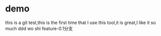 # demo
this is a git test,this is the first time that I use this tool,it is great,I like it so much
ddd
wo shi feature-0.1分支